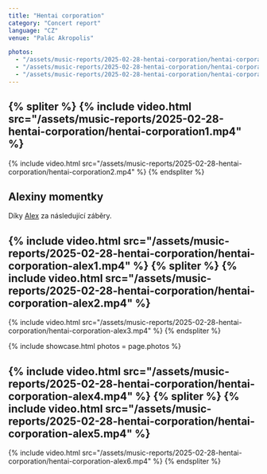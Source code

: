 ```yaml
---
title: "Hentai corporation"
category: "Concert report"
language: "CZ"
venue: "Palác Akropolis"

photos:
  - "/assets/music-reports/2025-02-28-hentai-corporation/hentai-corporation1.jpg"
  - "/assets/music-reports/2025-02-28-hentai-corporation/hentai-corporation2.jpg"
  - "/assets/music-reports/2025-02-28-hentai-corporation/hentai-corporation3.jpg"
---
```


{% spliter %}
{% include video.html src="/assets/music-reports/2025-02-28-hentai-corporation/hentai-corporation1.mp4" %}
---
{% include video.html src="/assets/music-reports/2025-02-28-hentai-corporation/hentai-corporation2.mp4" %}
{% endspliter %}

## Alexiny momentky
Díky [Alex](https://instagram.com/sasulla) za následující záběry.

{% include video.html src="/assets/music-reports/2025-02-28-hentai-corporation/hentai-corporation-alex1.mp4" %}
{% spliter %}
{% include video.html src="/assets/music-reports/2025-02-28-hentai-corporation/hentai-corporation-alex2.mp4" %}
---
{% include video.html src="/assets/music-reports/2025-02-28-hentai-corporation/hentai-corporation-alex3.mp4" %}
{% endspliter %}


{% include showcase.html photos = page.photos %}

{% include video.html src="/assets/music-reports/2025-02-28-hentai-corporation/hentai-corporation-alex4.mp4" %}
{% spliter %}
{% include video.html src="/assets/music-reports/2025-02-28-hentai-corporation/hentai-corporation-alex5.mp4" %}
---
{% include video.html src="/assets/music-reports/2025-02-28-hentai-corporation/hentai-corporation-alex6.mp4" %}
{% endspliter %}

